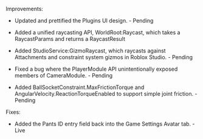 Improvements:

 * Updated and prettified the Plugins UI design. - Pending
	
 * Added a unified raycasting API, WorldRoot:Raycast, which takes a RaycastParams and returns a RaycastResult

 * Added StudioService:GizmoRaycast, which raycasts against Attachments and constraint system 
    gizmos in Roblox Studio. - Pending
	
 * Fixed a bug where the PlayerModule API unintentionally exposed members of CameraModule. - Pending
	
 * Added BallSocketConstraint.MaxFrictionTorque and AngularVelocity.ReactionTorqueEnabled to 
    support simple joint friction. - Pending
	
Fixes:

  * Added the Pants ID entry field back into the Game Settings Avatar tab. - Live

